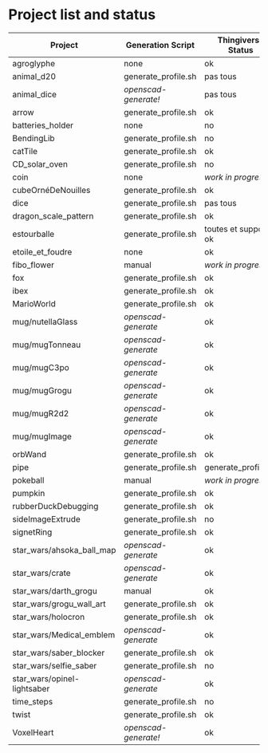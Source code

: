 # Project list and status

| Project                     | Generation Script    | Thingiverse Status   |
|-----------------------------|----------------------|----------------------|
| agroglyphe                  | none                 | ok                   |
| animal_d20                  | generate_profile.sh  | pas tous             |
| animal_dice                 | *openscad-generate!* | pas tous             |
| arrow                       | generate_profile.sh  | ok                   |
| batteries_holder            | none                 | no                   |
| BendingLib                  | generate_profile.sh  | no                   |
| catTile                     | generate_profile.sh  | ok                   |
| CD_solar_oven               | generate_profile.sh  | no                   |
| coin                        | none                 | *work in progress*   |
| cubeOrnéDeNouilles          | generate_profile.sh  | ok                   |
| dice                        | generate_profile.sh  | pas tous             |
| dragon_scale_pattern        | generate_profile.sh  | ok                   |
| estourballe                 | generate_profile.sh  | toutes et support ok |
| etoile_et_foudre            | none                 | ok                   |
| fibo_flower                 | manual               | *work in progress*   |
| fox                         | generate_profile.sh  | ok                   |
| ibex                        | generate_profile.sh  | ok                   |
| MarioWorld                  | generate_profile.sh  | ok                   |
| mug/nutellaGlass            | *openscad-generate*  | ok                   |
| mug/mugTonneau              | *openscad-generate*  | ok                   |
| mug/mugC3po                 | *openscad-generate*  | ok                   |
| mug/mugGrogu                | *openscad-generate*  | ok                   |
| mug/mugR2d2                 | *openscad-generate*  | ok                   |
| mug/mugImage                | *openscad-generate*  | ok                   |
| orbWand                     | generate_profile.sh  | ok                   |
| pipe                        | generate_profile.sh  | generate_profile.sh  |
| pokeball                    | manual               | *work in progress*   |
| pumpkin                     | generate_profile.sh  | ok                   |
| rubberDuckDebugging         | generate_profile.sh  | ok                   |
| sideImageExtrude            | generate_profile.sh  | no                   |
| signetRing                  | generate_profile.sh  | ok                   |
| star_wars/ahsoka_ball_map   | *openscad-generate*  | ok                   |
| star_wars/crate             | *openscad-generate*  | ok                   |
| star_wars/darth_grogu       | manual               | ok                   |
| star_wars/grogu_wall_art    | generate_profile.sh  | ok                   |
| star_wars/holocron          | generate_profile.sh  | ok                   |
| star_wars/Medical_emblem    | *openscad-generate*  | ok                   |
| star_wars/saber_blocker     | generate_profile.sh  | ok                   |
| star_wars/selfie_saber      | generate_profile.sh  | no                   |
| star_wars/opinel-lightsaber | *openscad-generate*  | ok                   |
| time_steps                  | generate_profile.sh  | no                   |
| twist                       | generate_profile.sh  | ok                   |
| VoxelHeart                  | *openscad-generate!* | ok                   |
